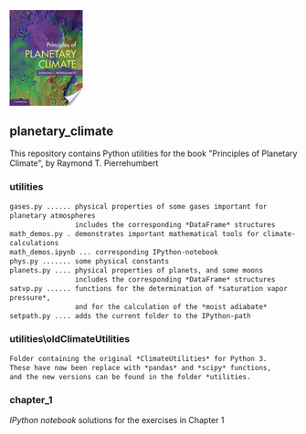 ![Title](images/PoCC_TitleImage.jpg)

## planetary_climate
This repository contains Python utilities for the book
"Principles of Planetary Climate", by Raymond T. Pierrehumbert

### utilities
    gases.py ...... physical properties of some gases important for planetary atmospheres
                    includes the corresponding *DataFrame* structures
    math_demos.py . demonstrates important mathematical tools for climate-calculations
    math_demos.ipynb ... corresponding IPython-notebook
    phys.py ....... some physical constants
    planets.py .... physical properties of planets, and some moons
                    includes the corresponding *DataFrame* structures
    satvp.py ...... functions for the determination of *saturation vapor pressure*,
                    and for the calculation of the *moist adiabate*
    setpath.py .... adds the current folder to the IPython-path

### utilities\oldClimateUtilities
    Folder containing the original *ClimateUtilities* for Python 3.
    These have now been replace with *pandas* and *scipy* functions,
    and the new versions can be found in the folder *utilities.


### chapter_1
*IPython notebook* solutions for the exercises in Chapter 1
